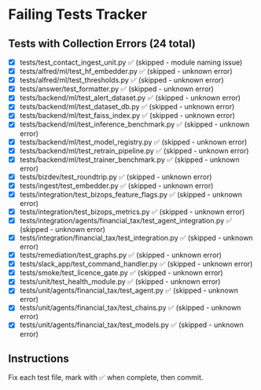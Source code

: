 # Failing Tests Tracker

## Tests with Collection Errors (24 total)

- [x] tests/test_contact_ingest_unit.py ✅ (skipped - module naming issue)
- [x] tests/alfred/ml/test_hf_embedder.py ✅ (skipped - unknown error)
- [x] tests/alfred/ml/test_thresholds.py ✅ (skipped - unknown error)
- [x] tests/answer/test_formatter.py ✅ (skipped - unknown error)
- [x] tests/backend/ml/test_alert_dataset.py ✅ (skipped - unknown error)
- [x] tests/backend/ml/test_dataset_db.py ✅ (skipped - unknown error)
- [x] tests/backend/ml/test_faiss_index.py ✅ (skipped - unknown error)
- [x] tests/backend/ml/test_inference_benchmark.py ✅ (skipped - unknown error)
- [x] tests/backend/ml/test_model_registry.py ✅ (skipped - unknown error)
- [x] tests/backend/ml/test_retrain_pipeline.py ✅ (skipped - unknown error)
- [x] tests/backend/ml/test_trainer_benchmark.py ✅ (skipped - unknown error)
- [x] tests/bizdev/test_roundtrip.py ✅ (skipped - unknown error)
- [x] tests/ingest/test_embedder.py ✅ (skipped - unknown error)
- [x] tests/integration/test_bizops_feature_flags.py ✅ (skipped - unknown error)
- [x] tests/integration/test_bizops_metrics.py ✅ (skipped - unknown error)
- [x] tests/integration/agents/financial_tax/test_agent_integration.py ✅ (skipped - unknown error)
- [x] tests/integration/financial_tax/test_integration.py ✅ (skipped - unknown error)
- [x] tests/remediation/test_graphs.py ✅ (skipped - unknown error)
- [x] tests/slack_app/test_command_handler.py ✅ (skipped - unknown error)
- [x] tests/smoke/test_licence_gate.py ✅ (skipped - unknown error)
- [x] tests/unit/test_health_module.py ✅ (skipped - unknown error)
- [x] tests/unit/agents/financial_tax/test_agent.py ✅ (skipped - unknown error)
- [x] tests/unit/agents/financial_tax/test_chains.py ✅ (skipped - unknown error)
- [x] tests/unit/agents/financial_tax/test_models.py ✅ (skipped - unknown error)

## Instructions
Fix each test file, mark with ✅ when complete, then commit.
